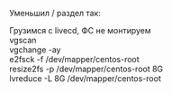 Уменьшил / раздел так:<br>

Грузимся с livecd, ФС не монтируем <br>
vgscan <br>
vgchange -ay <br>
e2fsck -f /dev/mapper/centos-root<br>
resize2fs -p /dev/mapper/centos-root 8G <br>
lvreduce -L 8G /dev/mapper/centos-root <br>
